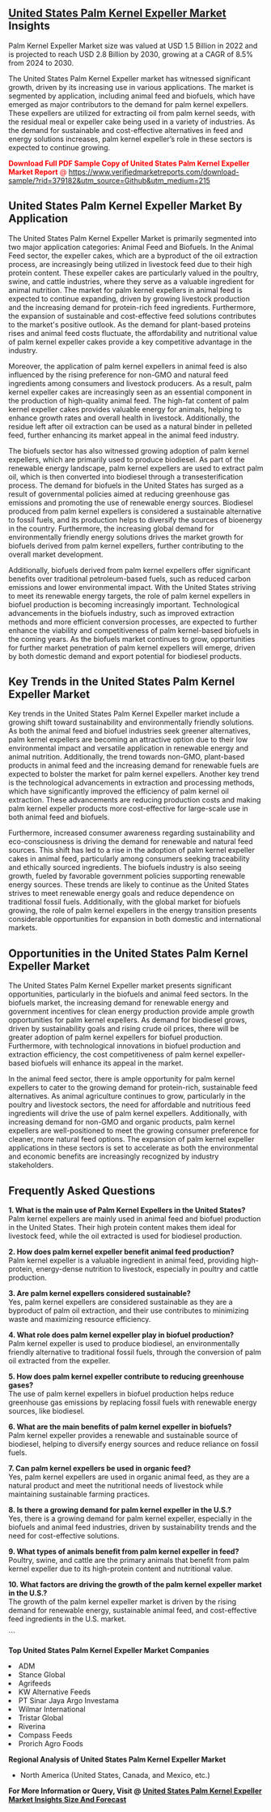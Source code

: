 <h2><a href="https://www.verifiedmarketreports.com/download-sample/?rid=379182&amp;utm_source=Github&amp;utm_medium=215" target="_blank">United States Palm Kernel Expeller Market</a> Insights</h2><p>Palm Kernel Expeller Market size was valued at USD 1.5 Billion in 2022 and is projected to reach USD 2.8 Billion by 2030, growing at a CAGR of 8.5% from 2024 to 2030.</p><p><p>The United States Palm Kernel Expeller market has witnessed significant growth, driven by its increasing use in various applications. The market is segmented by application, including animal feed and biofuels, which have emerged as major contributors to the demand for palm kernel expellers. These expellers are utilized for extracting oil from palm kernel seeds, with the residual meal or expeller cake being used in a variety of industries. As the demand for sustainable and cost-effective alternatives in feed and energy solutions increases, palm kernel expeller’s role in these sectors is expected to continue growing. <p><span class=""><span style="color: #ff0000;"><strong>Download Full PDF Sample Copy of United States Palm Kernel Expeller Market Report</strong> @ </span><a href="https://www.verifiedmarketreports.com/download-sample/?rid=379182&amp;utm_source=Github&amp;utm_medium=215" target="_blank">https://www.verifiedmarketreports.com/download-sample/?rid=379182&amp;utm_source=Github&amp;utm_medium=215</a></span></p></p><h2>United States Palm Kernel Expeller Market By Application</h2><p>The United States Palm Kernel Expeller Market is primarily segmented into two major application categories: Animal Feed and Biofuels. In the Animal Feed sector, the expeller cakes, which are a byproduct of the oil extraction process, are increasingly being utilized in livestock feed due to their high protein content. These expeller cakes are particularly valued in the poultry, swine, and cattle industries, where they serve as a valuable ingredient for animal nutrition. The market for palm kernel expellers in animal feed is expected to continue expanding, driven by growing livestock production and the increasing demand for protein-rich feed ingredients. Furthermore, the expansion of sustainable and cost-effective feed solutions contributes to the market's positive outlook. As the demand for plant-based proteins rises and animal feed costs fluctuate, the affordability and nutritional value of palm kernel expeller cakes provide a key competitive advantage in the industry.</p><p>Moreover, the application of palm kernel expellers in animal feed is also influenced by the rising preference for non-GMO and natural feed ingredients among consumers and livestock producers. As a result, palm kernel expeller cakes are increasingly seen as an essential component in the production of high-quality animal feed. The high-fat content of palm kernel expeller cakes provides valuable energy for animals, helping to enhance growth rates and overall health in livestock. Additionally, the residue left after oil extraction can be used as a natural binder in pelleted feed, further enhancing its market appeal in the animal feed industry.</p><p>The biofuels sector has also witnessed growing adoption of palm kernel expellers, which are primarily used to produce biodiesel. As part of the renewable energy landscape, palm kernel expellers are used to extract palm oil, which is then converted into biodiesel through a transesterification process. The demand for biofuels in the United States has surged as a result of governmental policies aimed at reducing greenhouse gas emissions and promoting the use of renewable energy sources. Biodiesel produced from palm kernel expellers is considered a sustainable alternative to fossil fuels, and its production helps to diversify the sources of bioenergy in the country. Furthermore, the increasing global demand for environmentally friendly energy solutions drives the market growth for biofuels derived from palm kernel expellers, further contributing to the overall market development.</p><p>Additionally, biofuels derived from palm kernel expellers offer significant benefits over traditional petroleum-based fuels, such as reduced carbon emissions and lower environmental impact. With the United States striving to meet its renewable energy targets, the role of palm kernel expellers in biofuel production is becoming increasingly important. Technological advancements in the biofuels industry, such as improved extraction methods and more efficient conversion processes, are expected to further enhance the viability and competitiveness of palm kernel-based biofuels in the coming years. As the biofuels market continues to grow, opportunities for further market penetration of palm kernel expellers will emerge, driven by both domestic demand and export potential for biodiesel products.</p><h2>Key Trends in the United States Palm Kernel Expeller Market</h2><p>Key trends in the United States Palm Kernel Expeller market include a growing shift toward sustainability and environmentally friendly solutions. As both the animal feed and biofuel industries seek greener alternatives, palm kernel expellers are becoming an attractive option due to their low environmental impact and versatile application in renewable energy and animal nutrition. Additionally, the trend towards non-GMO, plant-based products in animal feed and the increasing demand for renewable fuels are expected to bolster the market for palm kernel expellers. Another key trend is the technological advancements in extraction and processing methods, which have significantly improved the efficiency of palm kernel oil extraction. These advancements are reducing production costs and making palm kernel expeller products more cost-effective for large-scale use in both animal feed and biofuels.</p><p>Furthermore, increased consumer awareness regarding sustainability and eco-consciousness is driving the demand for renewable and natural feed sources. This shift has led to a rise in the adoption of palm kernel expeller cakes in animal feed, particularly among consumers seeking traceability and ethically sourced ingredients. The biofuels industry is also seeing growth, fueled by favorable government policies supporting renewable energy sources. These trends are likely to continue as the United States strives to meet renewable energy goals and reduce dependence on traditional fossil fuels. Additionally, with the global market for biofuels growing, the role of palm kernel expellers in the energy transition presents considerable opportunities for expansion in both domestic and international markets.</p><h2>Opportunities in the United States Palm Kernel Expeller Market</h2><p>The United States Palm Kernel Expeller market presents significant opportunities, particularly in the biofuels and animal feed sectors. In the biofuels market, the increasing demand for renewable energy and government incentives for clean energy production provide ample growth opportunities for palm kernel expellers. As demand for biodiesel grows, driven by sustainability goals and rising crude oil prices, there will be greater adoption of palm kernel expellers for biofuel production. Furthermore, with technological innovations in biofuel production and extraction efficiency, the cost competitiveness of palm kernel expeller-based biofuels will enhance its appeal in the market.</p><p>In the animal feed sector, there is ample opportunity for palm kernel expellers to cater to the growing demand for protein-rich, sustainable feed alternatives. As animal agriculture continues to grow, particularly in the poultry and livestock sectors, the need for affordable and nutritious feed ingredients will drive the use of palm kernel expellers. Additionally, with increasing demand for non-GMO and organic products, palm kernel expellers are well-positioned to meet the growing consumer preference for cleaner, more natural feed options. The expansion of palm kernel expeller applications in these sectors is set to accelerate as both the environmental and economic benefits are increasingly recognized by industry stakeholders.</p><h2>Frequently Asked Questions</h2><p><b>1. What is the main use of Palm Kernel Expellers in the United States?</b><br> Palm kernel expellers are mainly used in animal feed and biofuel production in the United States. Their high protein content makes them ideal for livestock feed, while the oil extracted is used for biodiesel production.</p><p><b>2. How does palm kernel expeller benefit animal feed production?</b><br> Palm kernel expeller is a valuable ingredient in animal feed, providing high-protein, energy-dense nutrition to livestock, especially in poultry and cattle production.</p><p><b>3. Are palm kernel expellers considered sustainable?</b><br> Yes, palm kernel expellers are considered sustainable as they are a byproduct of palm oil extraction, and their use contributes to minimizing waste and maximizing resource efficiency.</p><p><b>4. What role does palm kernel expeller play in biofuel production?</b><br> Palm kernel expeller is used to produce biodiesel, an environmentally friendly alternative to traditional fossil fuels, through the conversion of palm oil extracted from the expeller.</p><p><b>5. How does palm kernel expeller contribute to reducing greenhouse gases?</b><br> The use of palm kernel expellers in biofuel production helps reduce greenhouse gas emissions by replacing fossil fuels with renewable energy sources, like biodiesel.</p><p><b>6. What are the main benefits of palm kernel expeller in biofuels?</b><br> Palm kernel expeller provides a renewable and sustainable source of biodiesel, helping to diversify energy sources and reduce reliance on fossil fuels.</p><p><b>7. Can palm kernel expellers be used in organic feed?</b><br> Yes, palm kernel expellers are used in organic animal feed, as they are a natural product and meet the nutritional needs of livestock while maintaining sustainable farming practices.</p><p><b>8. Is there a growing demand for palm kernel expeller in the U.S.?</b><br> Yes, there is a growing demand for palm kernel expeller, especially in the biofuels and animal feed industries, driven by sustainability trends and the need for cost-effective solutions.</p><p><b>9. What types of animals benefit from palm kernel expeller in feed?</b><br> Poultry, swine, and cattle are the primary animals that benefit from palm kernel expeller due to its high-protein content and nutritional value.</p><p><b>10. What factors are driving the growth of the palm kernel expeller market in the U.S.?</b><br> The growth of the palm kernel expeller market is driven by the rising demand for renewable energy, sustainable animal feed, and cost-effective feed ingredients in the U.S. market.</p>```</p><p><strong>Top United States Palm Kernel Expeller Market Companies</strong></p><div data-test-id=""><p><li>ADM</li><li> Stance Global</li><li> Agrifeeds</li><li> KW Alternative Feeds</li><li> PT Sinar Jaya Argo Investama</li><li> Wilmar International</li><li> Tristar Global</li><li> Riverina</li><li> Compass Feeds</li><li> Prorich Agro Foods</li></p><div><strong>Regional Analysis of&nbsp;United States Palm Kernel Expeller Market</strong></div><ul><li dir="ltr"><p dir="ltr">North America&nbsp;(United States, Canada, and Mexico, etc.)</p></li></ul><p><strong>For More Information or Query, Visit @&nbsp;</strong><strong><a href="https://www.verifiedmarketreports.com/product/palm-kernel-expeller-market/?utm_source=Github&amp;utm_medium=215" target="_blank">United States Palm Kernel Expeller Market Insights Size And Forecast</a></strong></p></div>
